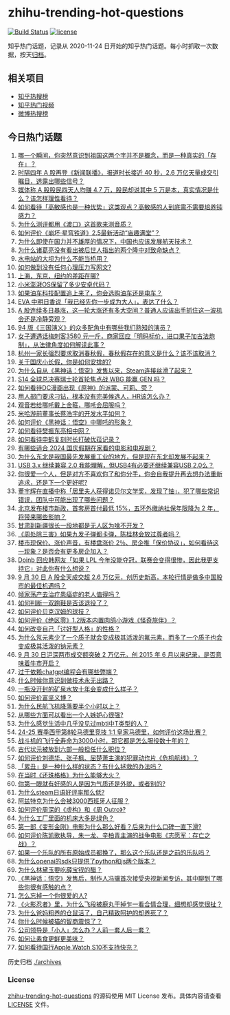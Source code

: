 # zhihu-trending-hot-questions

[![Build Status](https://github.com/justjavac/zhihu-trending-hot-questions/workflows/ci/badge.svg?branch=master)](https://github.com/justjavac/zhihu-trending-hot-questions/actions)
[![license](https://img.shields.io/github/license/justjavac/zhihu-trending-hot-questions)](https://github.com/justjavac/zhihu-trending-hot-questions/blob/master/LICENSE)

知乎热门话题，记录从 2020-11-24
日开始的知乎热门话题。每小时抓取一次数据，按天[归档](./archives)。

## 相关项目

- [知乎热搜榜](https://github.com/justjavac/zhihu-trending-top-search)
- [知乎热门视频](https://github.com/justjavac/zhihu-trending-hot-video)
- [微博热搜榜](https://github.com/justjavac/weibo-trending-hot-search)

## 今日热门话题

<!-- BEGIN -->
<!-- 最后更新时间 Tue Oct 01 2024 11:22:32 GMT+0800 (China Standard Time) -->

1. [哪一个瞬间，你突然意识到祖国这两个字并不是概念，而是一种真实的「存在」？](https://www.zhihu.com/question/667514778)
1. [时隔四年 A 股再登《新闻联播》，报道时长接近 40 秒，2.6 万亿天量成交引瞩目，透露出哪些信号？](https://www.zhihu.com/question/705357112)
1. [媒体称 A 股股民四天人均赚 4.7 万，股民却说其中 5 万是本，真实情况是什么？该怎样理性看待？](https://www.zhihu.com/question/695447836)
1. [如何看待「高敏感也是一种优势」这类观点？高敏感的人到底需不需要培养钝感力？](https://www.zhihu.com/question/671400747)
1. [为什么测评都用《渡口》这首歌来测音质？](https://www.zhihu.com/question/667849815)
1. [如何评价《崩坏·星穹铁道》2.5最新活动“庙趣满堂”？](https://www.zhihu.com/question/700758996)
1. [为什么即使在国力并不雄厚的情况下，中国也应该发展航天技术？](https://www.zhihu.com/question/20411287)
1. [为什么诸葛亮没有看出被后世人指出的两个隆中对致命缺点？](https://www.zhihu.com/question/661747307)
1. [水电站的大坝为什么不能当桥用？](https://www.zhihu.com/question/348861282)
1. [如何做到没有任何心理压力写网文?](https://www.zhihu.com/question/668141208)
1. [上海，东京，纽约的差距在哪?](https://www.zhihu.com/question/390469043)
1. [小米澎湃OS保留了多少安卓代码？](https://www.zhihu.com/question/638646600)
1. [如果油车科技配置追上来了，你会选购油车还是电车？](https://www.zhihu.com/question/666189690)
1. [EVA 中明日香说「我已经先你一步成为大人」，表达了什么？](https://www.zhihu.com/question/629412389)
1. [A 股连续多日暴涨，这一轮大涨还有多大空间？普通人应该出手抓住这一波机会还是冷静旁观？](https://www.zhihu.com/question/696473828)
1. [94 版《三国演义》的众多配角中有哪些我们熟知的演员？](https://www.zhihu.com/question/30288965)
1. [女子遭遇话梅刺客3580 元一斤，商家回应「明码标价，进口果子加古法炮制」，从法律角度如何解读此事？](https://www.zhihu.com/question/685639707)
1. [杭州一家长强烈要求取消春秋假，春秋假存在的意义是什么？该不该取消？](https://www.zhihu.com/question/686385238)
1. [关于国庆小长假，你是如何安排的?](https://www.zhihu.com/question/667751190)
1. [为什么自从《黑神话：悟空》发售以来，Steam连接丝滑了起来？](https://www.zhihu.com/question/674165512)
1. [S14 全球总决赛瑞士轮首轮焦点战 WBG 能赢 GEN 吗？](https://www.zhihu.com/question/694124616)
1. [如何看待DC漫画出现《原神》的派蒙、可莉、荧？](https://www.zhihu.com/question/690959738)
1. [用人部门要求刁钻，根本没有完美候选人，HR该怎么办？](https://www.zhihu.com/question/670055878)
1. [观音若给哪吒戴上金箍，哪吒会屈服吗？](https://www.zhihu.com/question/669166518)
1. [米哈游前董事长蔡浩宇的开发水平如何？](https://www.zhihu.com/question/665714451)
1. [如何评价《黑神话：悟空》中哪吒的形象？](https://www.zhihu.com/question/665621277)
1. [如何看待樊振东亮相中网？](https://www.zhihu.com/question/689799410)
1. [如何看待申鹤复刻时长打破优菈记录？](https://www.zhihu.com/question/672613763)
1. [有哪些适合 2024 国庆假期在家看的电影和电视剧？](https://www.zhihu.com/question/667977954)
1. [为什么东北是我国最先发展重工业的地方，但是现在东北却发展不起来？](https://www.zhihu.com/question/538086726)
1. [USB 3.x 继续兼容 2.0 我能理解，但USB4有必要还继续兼容USB 2.0么？](https://www.zhihu.com/question/646464213)
1. [你很爱一个人，但是对方不喜欢你了和你分手，你会自我提升再去想办法重新追求，还是下一个更好呢?](https://www.zhihu.com/question/677782705)
1. [董宇辉在直播中称「居里夫人获得诺贝尔文学奖，发现了铀」，犯了哪些常识错误，团队中可能出现了哪些问题？](https://www.zhihu.com/question/688638731)
1. [北京发布楼市新政，首套房首付最低 15%，五环外缴纳社保年限降为 2 年，将带来哪些影响？](https://www.zhihu.com/question/701584733)
1. [甘肃到新疆很长一段地都是无人区为啥不开发？](https://www.zhihu.com/question/668142201)
1. [《周处除三害》如果九发子弹都卡弹，陈桂林会放过尊者吗？](https://www.zhihu.com/question/650888065)
1. [楼市现保价、涨价声音，有楼盘涨价 2％、房企推「保价协议」，如何看待这一现象？是否会有更多房企加入？](https://www.zhihu.com/question/682721117)
1. [Doinb 回应韩网友「如果 LPL 今年没能夺冠，联赛会变得很惨，因此我更支持它」对此你有什么想说？](https://www.zhihu.com/question/694469541)
1. [9 月 30 日 A 股全天成交超 2.6 万亿元，创历史新高，本轮行情是做多中国股市的最佳机遇吗？](https://www.zhihu.com/question/697059573)
1. [倾家荡产去治疗患癌症的老人值得吗？](https://www.zhihu.com/question/266071807)
1. [如何判断一双跑鞋是否该退役了？](https://www.zhihu.com/question/668031406)
1. [如何评价贝克汉姆的球技？](https://www.zhihu.com/question/28049838)
1. [如何评价《绝区零》1.2版本内置肉鸽小游戏《怪奇旅伴》？](https://www.zhihu.com/question/699198780)
1. [如何改变自己「讨好型人格」的性格？](https://www.zhihu.com/question/667401616)
1. [为什么氖元素少了一个质子就会变成极其活泼的氟元素，而多了一个质子也会变成极其活泼的钠元素？](https://www.zhihu.com/question/673114717)
1. [9 月 30 日沪深两市成交额突破 2 万亿元，创 2015 年 6 月以来纪录，是否意味着牛市开启？](https://www.zhihu.com/question/696416170)
1. [过于依赖chatgpt编程会有哪些弊端？](https://www.zhihu.com/question/667706567)
1. [什么时候你意识到做技术永无出路？](https://www.zhihu.com/question/587112018)
1. [一瓶没开封的矿泉水放十年会变成什么样子？](https://www.zhihu.com/question/665693306)
1. [如何评价富坚义博？](https://www.zhihu.com/question/22485436)
1. [为什么民航飞机降落要半个小时以上？](https://www.zhihu.com/question/424822116)
1. [从哪些方面可以看出一个人嫉妒心很强?](https://www.zhihu.com/question/317416304)
1. [为什么感觉生活中几乎没见过mbti中T类型的人？](https://www.zhihu.com/question/536219191)
1. [24-25 赛季西甲第8轮马德里竞技 1:1 皇家马德里，如何评价这场比赛？](https://www.zhihu.com/question/691074575)
1. [战斗机的飞行全寿命为3000小时，那它都是怎么服役数十年的？](https://www.zhihu.com/question/653335768)
1. [古代状元被放到六部一般担任什么职位？](https://www.zhihu.com/question/363058515)
1. [如何评价刘德华、张子枫、屈楚萧主演的犯罪动作片《危机航线》？](https://www.zhihu.com/question/667971274)
1. [「累丑」是一种什么样的状态？有什么拯救的办法吗？](https://www.zhihu.com/question/443461198)
1. [在当时《还珠格格》为什么能够大火？](https://www.zhihu.com/question/267484971)
1. [你第一眼就有好感的人是因为气质还是外貌，或者别的?](https://www.zhihu.com/question/678056844)
1. [为什么steam日语好评率那么低?](https://www.zhihu.com/question/667935378)
1. [阿兹特克为什么会被3000西班牙人征服？](https://www.zhihu.com/question/644766556)
1. [如何评价周深的《虚构》和《周 Outro》?](https://www.zhihu.com/question/680404101)
1. [为什么工厂里面的机床大多是绿色？](https://www.zhihu.com/question/557523834)
1. [第一部《变形金刚》电影为什么那么好看？后来为什么口碑一直下滑?](https://www.zhihu.com/question/308132033)
1. [如何评价陈凯歌执导，朱一龙、辛柏青主演的战争电影《志愿军：存亡之战》？](https://www.zhihu.com/question/668047229)
1. [如果一个乐队的所有原始成员都换了，那么这个乐队还是之前的乐队吗？](https://www.zhihu.com/question/328599869)
1. [为什么openai的sdk只提供了python和js两个版本？](https://www.zhihu.com/question/665129319)
1. [为什么林黛玉要吃薛宝钗的醋？](https://www.zhihu.com/question/630679966)
1. [《黑神话：悟空》发售后，制作人冯骥首次接受央视新闻专访，其中聊到了哪些你很有感触的点？](https://www.zhihu.com/question/694976003)
1. [怎么忘掉一个你很爱的人?](https://www.zhihu.com/question/667898925)
1. [《火影忍者》里，为什么飞段被鹿丸干掉乍一看合情合理，细想却感觉很扯？](https://www.zhihu.com/question/459621987)
1. [为什么爸妈粗养的仓鼠活了，自己精致呵护的却养死了？](https://www.zhihu.com/question/474080762)
1. [你什么时候被猫的智商震惊了？](https://www.zhihu.com/question/34926764)
1. [公司领导是「小人」怎么办？人前一套人后一套？](https://www.zhihu.com/question/668117264)
1. [如何让素食更鲜更美味？](https://www.zhihu.com/question/667978197)
1. [如何看待国行Apple Watch S10不支持快充？](https://www.zhihu.com/question/666780824)

<!-- END -->

历史归档 [./archives](./archives)

### License

[zhihu-trending-hot-questions](https://github.com/justjavac/zhihu-trending-hot-questions)
的源码使用 MIT License 发布。具体内容请查看 [LICENSE](./LICENSE) 文件。
